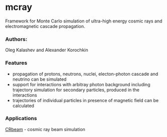 # mcray
Framework for Monte Carlo simulation of ultra-high energy cosmic rays and electromagnetic cascade propagation.

### Authors:
   Oleg Kalashev and Alexander Korochkin

### Features
 - propagation of protons, neutrons, nuclei, electon-photon cascade and neutrino can be simulated
 - support for interactions with arbitray photon background including trajectory simulation for secondary particles, produced in the interactions
 - trajectories of individual particles in presence of magnetic field can be calculated

### Applications

[CRbeam](src/app/crbeam) - cosmic ray beam simulation